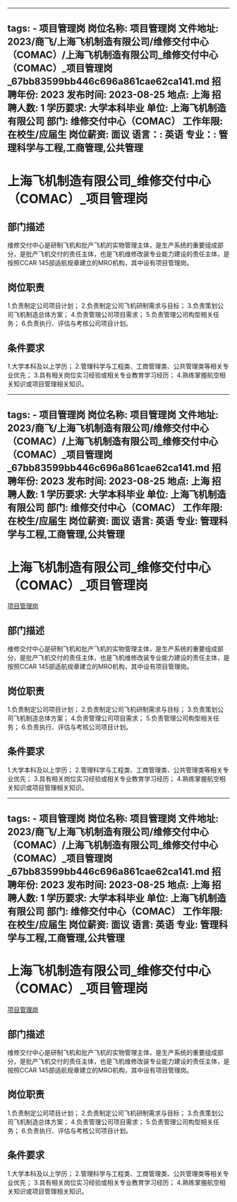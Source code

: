 
---
tags:
    - 项目管理岗
岗位名称: 项目管理岗
文件地址: 2023/商飞/上海飞机制造有限公司/维修交付中心（COMAC）/上海飞机制造有限公司_维修交付中心（COMAC）_项目管理岗_67bb83599bb446c696a861cae62ca141.md
招聘年份: 2023
发布时间: 2023-08-25
地点: 上海
招聘人数: 1
学历要求: 大学本科毕业
单位: 上海飞机制造有限公司
部门: 维修交付中心（COMAC）
工作年限: 在校生/应届生
岗位薪资: 面议
语言：: 英语
专业：: 管理科学与工程,工商管理,公共管理
---

# 上海飞机制造有限公司_维修交付中心（COMAC）_项目管理岗

## 部门描述

维修交付中心是研制飞机和批产飞机的实物管理主体，是生产系统的重要组成部分，是批产飞机交付的责任主体，也是飞机维修改装专业能力建设的责任主体，是按照CCAR 145部适航规章建立的MRO机构，其中设有项目管理岗。

## 岗位职责

1.负责制定公司项目计划；
 2.负责制定公司飞机研制需求与目标；
 3.负责策划公司飞机制造总体方案；
 4.负责管理公司项目需求；
 5.负责管理公司构型相关任务；
 6.负责执行、评估与考核公司项目计划。

 ## 条件要求

1.大学本科及以上学历；
 2.管理科学与工程类、工商管理类、公共管理类等相关专业优先；
 3.具有相关岗位实习经验或相关专业教育学习经历；
 4.熟练掌握航空相关知识或项目管理相关知识。

---
tags:
    - 项目管理岗
岗位名称: 项目管理岗
文件地址: 2023/商飞/上海飞机制造有限公司/维修交付中心（COMAC）/上海飞机制造有限公司_维修交付中心（COMAC）_项目管理岗_67bb83599bb446c696a861cae62ca141.md
招聘年份: 2023
发布时间: 2023-08-25
地点: 上海
招聘人数: 1
学历要求: 大学本科毕业
单位: 上海飞机制造有限公司
部门: 维修交付中心（COMAC）
工作年限: 在校生/应届生
岗位薪资: 面议
语言: 英语
专业: 管理科学与工程,工商管理,公共管理
---

# 上海飞机制造有限公司_维修交付中心（COMAC）_项目管理岗

[项目管理岗](http://zhaopin.comac.cc/zp/ct/out/position/positionDetail?planid=67bb83599bb446c696a861cae62ca141)

## 部门描述

维修交付中心是研制飞机和批产飞机的实物管理主体，是生产系统的重要组成部分，是批产飞机交付的责任主体，也是飞机维修改装专业能力建设的责任主体，是按照CCAR 145部适航规章建立的MRO机构，其中设有项目管理岗。

## 岗位职责

1.负责制定公司项目计划；
 2.负责制定公司飞机研制需求与目标；
 3.负责策划公司飞机制造总体方案；
 4.负责管理公司项目需求；
 5.负责管理公司构型相关任务；
 6.负责执行、评估与考核公司项目计划。

 ## 条件要求

1.大学本科及以上学历；
 2.管理科学与工程类、工商管理类、公共管理类等相关专业优先；
 3.具有相关岗位实习经验或相关专业教育学习经历；
 4.熟练掌握航空相关知识或项目管理相关知识。

---
tags:
    - 项目管理岗
岗位名称: 项目管理岗
文件地址: 2023/商飞/上海飞机制造有限公司/维修交付中心（COMAC）/上海飞机制造有限公司_维修交付中心（COMAC）_项目管理岗_67bb83599bb446c696a861cae62ca141.md
招聘年份: 2023
发布时间: 2023-08-25
地点: 上海
招聘人数: 1
学历要求: 大学本科毕业
单位: 上海飞机制造有限公司
部门: 维修交付中心（COMAC）
工作年限: 在校生/应届生
岗位薪资: 面议
语言: 英语
专业: 管理科学与工程,工商管理,公共管理
---

# 上海飞机制造有限公司_维修交付中心（COMAC）_项目管理岗

[项目管理岗](http://zhaopin.comac.cc/zp/ct/out/position/positionDetail?planid=67bb83599bb446c696a861cae62ca141)


## 部门描述

维修交付中心是研制飞机和批产飞机的实物管理主体，是生产系统的重要组成部分，是批产飞机交付的责任主体，也是飞机维修改装专业能力建设的责任主体，是按照CCAR 145部适航规章建立的MRO机构，其中设有项目管理岗。

## 岗位职责

1.负责制定公司项目计划；
 2.负责制定公司飞机研制需求与目标；
 3.负责策划公司飞机制造总体方案；
 4.负责管理公司项目需求；
 5.负责管理公司构型相关任务；
 6.负责执行、评估与考核公司项目计划。

 ## 条件要求

1.大学本科及以上学历；
 2.管理科学与工程类、工商管理类、公共管理类等相关专业优先；
 3.具有相关岗位实习经验或相关专业教育学习经历；
 4.熟练掌握航空相关知识或项目管理相关知识。
